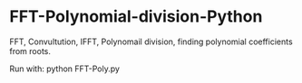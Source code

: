 # FFT-Polynomial-division-Python
FFT, Convultution, IFFT, Polynomail division, finding polynomial coefficients from roots.

Run with: 
  python FFT-Poly.py
